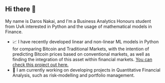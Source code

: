 ## Hi there 👋

My name is Daros Nakai, and I'm a Business Analytics Honours student from UvA interested in Python and the usage of mathematical models in Finance. 

- 📈 I have recently developed linear and non-linear ML models in Python for comparing Bitcoin and Traditional Markets, with the intention of predicting Bitcoin prices based on conventional markets, as well as finding the integration of this asset within financial markets. [You can check this project out here.](https://github.com/darosnakai/btc-modeling)
- 🔭 I am currently working on developing projects in Quantitative Financial Analysis, such as risk-modelling and portfolio management. 

<!--
**darosnakai/darosnakai** is a ✨ _special_ ✨ repository because its `README.md` (this file) appears on your GitHub profile.

Here are some ideas to get you started:

- 🔭 I’m currently working on ...
- 🌱 I’m currently learning ...
- 👯 I’m looking to collaborate on ...
- 🤔 I’m looking for help with ...
- 💬 Ask me about ...
- 📫 How to reach me: ...
- 😄 Pronouns: ...
- ⚡ Fun fact: ...
-->
